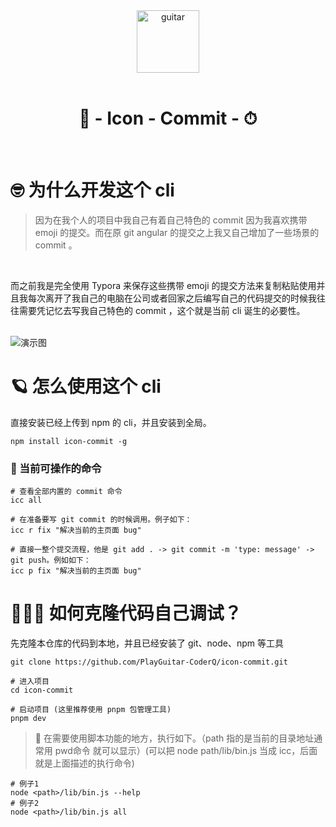 <div align="center"> 
  <img alt="guitar" width="100" src="https://guitar-1305021979.cos.ap-guangzhou.myqcloud.com/uPic/commit-git.png">
  <br> <br>

  <h1> 🔋 - Icon - Commit - ⏱ </h1>
</div>
 <br> 

# 🤓 为什么开发这个 cli 

> 因为在我个人的项目中我自己有着自己特色的 commit 因为我喜欢携带 emoji 的提交。而在原 git angular 的提交之上我又自己增加了一些场景的 commit 。

<br>

而之前我是完全使用 Typora 来保存这些携带 emoji 的提交方法来复制粘贴使用并且我每次离开了我自己的电脑在公司或者回家之后编写自己的代码提交的时候我往往需要凭记忆去写我自己特色的 commit ，这个就是当前 cli 诞生的必要性。
 
<br>

<img alt="演示图" src="https://guitar-1305021979.cos.ap-guangzhou.myqcloud.com/uPic/ygxOVx.png">

 <br>

 # 🪐 怎么使用这个 cli

直接安装已经上传到 npm 的 cli，并且安装到全局。
```shell
npm install icon-commit -g
```
### 🎯 当前可操作的命令

```shell
# 查看全部内置的 commit 命令
icc all

# 在准备要写 git commit 的时候调用。例子如下：
icc r fix "解决当前的主页面 bug"

# 直接一整个提交流程，他是 git add . -> git commit -m 'type: message' -> git push。例如如下：
icc p fix "解决当前的主页面 bug"
```

# 👨🏻‍💻 如何克隆代码自己调试？

先克隆本仓库的代码到本地，并且已经安装了 git、node、npm 等工具
```shell
git clone https://github.com/PlayGuitar-CoderQ/icon-commit.git
```

```shell
# 进入项目
cd icon-commit

# 启动项目 (这里推荐使用 pnpm 包管理工具)
pnpm dev
```

> 🪬 在需要使用脚本功能的地方，执行如下。（path 指的是当前的目录地址通常用 pwd命令 就可以显示）(可以把 node path/lib/bin.js 当成 icc，后面就是上面描述的执行命令)
```shell
# 例子1
node <path>/lib/bin.js --help
# 例子2
node <path>/lib/bin.js all
```
